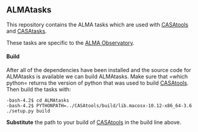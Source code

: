 
## ALMAtasks

This repository contains the ALMA tasks which are used with [CASAtools](https://open-bitbucket.nrao.edu/projects/CASA/repos/CASAtools/browse) and [CASAtasks](https://open-bitbucket.nrao.edu/projects/CASA/repos/CASAtasks/browse).

These tasks are specific to the [ALMA Observatory](http://www.almaobservatory.org/en/home/).

#### Build

After all of the dependencies have been installed and the source code for ALMAtasks is available we can build ALMAtasks. Make sure that =which python= returns the version of python that was used to build [CASAtools](https://open-bitbucket.nrao.edu/projects/CASA/repos/CASAtools/browse). Then build the tasks with:
```
-bash-4.2$ cd ALMAtasks
-bash-4.2$ PYTHONPATH=../CASAtools/build/lib.macosx-10.12-x86_64-3.6 ./setup.py build
```
**Substitute** the path to your build of [CASAtools](https://open-bitbucket.nrao.edu/projects/CASA/repos/CASAtools/browse) in the build line above.

